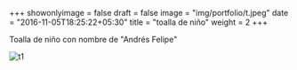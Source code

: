 +++
showonlyimage = false
draft = false
image = "img/portfolio/t.jpeg"
date = "2016-11-05T18:25:22+05:30"
title = "toalla de niño"
weight = 2
+++

Toalla de niño con nombre de "Andrés Felipe"

<!--more-->

![t1][1]

[1]: /img/t.jpeg 

